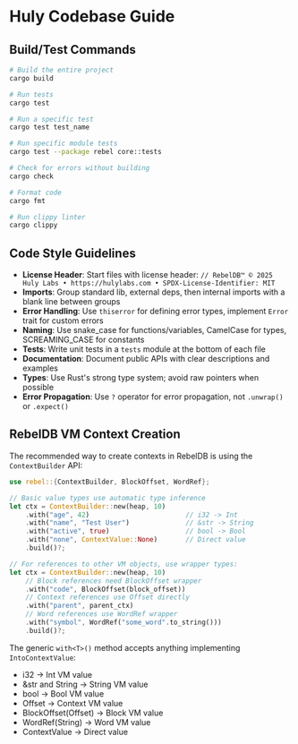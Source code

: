 # Huly Codebase Guide

## Build/Test Commands
```bash
# Build the entire project
cargo build

# Run tests
cargo test

# Run a specific test
cargo test test_name

# Run specific module tests
cargo test --package rebel core::tests

# Check for errors without building
cargo check

# Format code
cargo fmt

# Run clippy linter
cargo clippy
```

## Code Style Guidelines
- **License Header**: Start files with license header: `// RebelDB™ © 2025 Huly Labs • https://hulylabs.com • SPDX-License-Identifier: MIT`
- **Imports**: Group standard lib, external deps, then internal imports with a blank line between groups
- **Error Handling**: Use `thiserror` for defining error types, implement `Error` trait for custom errors
- **Naming**: Use snake_case for functions/variables, CamelCase for types, SCREAMING_CASE for constants
- **Tests**: Write unit tests in a `tests` module at the bottom of each file
- **Documentation**: Document public APIs with clear descriptions and examples
- **Types**: Use Rust's strong type system; avoid raw pointers when possible
- **Error Propagation**: Use `?` operator for error propagation, not `.unwrap()` or `.expect()`

## RebelDB VM Context Creation
The recommended way to create contexts in RebelDB is using the `ContextBuilder` API:

```rust
use rebel::{ContextBuilder, BlockOffset, WordRef};

// Basic value types use automatic type inference
let ctx = ContextBuilder::new(heap, 10)
    .with("age", 42)                        // i32 -> Int 
    .with("name", "Test User")              // &str -> String
    .with("active", true)                   // bool -> Bool
    .with("none", ContextValue::None)       // Direct value
    .build()?;

// For references to other VM objects, use wrapper types:
let ctx = ContextBuilder::new(heap, 10)
    // Block references need BlockOffset wrapper
    .with("code", BlockOffset(block_offset))
    // Context references use Offset directly
    .with("parent", parent_ctx)
    // Word references use WordRef wrapper
    .with("symbol", WordRef("some_word".to_string()))
    .build()?;
```

The generic `with<T>()` method accepts anything implementing `IntoContextValue`:
- i32 → Int VM value
- &str and String → String VM value
- bool → Bool VM value
- Offset → Context VM value
- BlockOffset(Offset) → Block VM value
- WordRef(String) → Word VM value
- ContextValue → Direct value